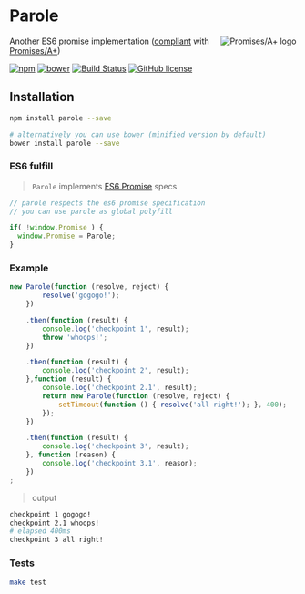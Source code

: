 
# Parole

[<img src="https://promisesaplus.com/assets/logo-small.png" alt="Promises/A+ logo" title="Promises/A+ 1.0 compliant" align="right" />](https://promisesaplus.com/)

Another ES6 promise implementation ([compliant](https://github.com/promises-aplus/promises-tests) with [Promises/A+](https://github.com/promises-aplus/promises-spec))

[![npm](https://img.shields.io/npm/v/parole.svg)](https://www.npmjs.com/package/parole) [![bower](https://img.shields.io/bower/v/parole.svg)](http://bower.io/search/?q=parole)
[![Build Status](https://travis-ci.org/kiltjs/parole.svg?branch=master)](https://travis-ci.org/kiltjs/parole)
[![GitHub license](https://img.shields.io/badge/license-MIT-blue.svg)](LICENSE)

## Installation
```.sh
npm install parole --save

# alternatively you can use bower (minified version by default)
bower install parole --save
```

### ES6 fulfill
> `Parole` implements [ES6 Promise](https://developer.mozilla.org/en-US/docs/Web/JavaScript/Reference/Global_Objects/Promise) specs

``` js
// parole respects the es6 promise specification
// you can use parole as global polyfill

if( !window.Promise ) {
  window.Promise = Parole;
}
```

### Example
``` js
new Parole(function (resolve, reject) {
        resolve('gogogo!');
    })

    .then(function (result) {
        console.log('checkpoint 1', result);
        throw 'whoops!';
    })

    .then(function (result) {
        console.log('checkpoint 2', result);
    },function (result) {
        console.log('checkpoint 2.1', result);
        return new Parole(function (resolve, reject) {
            setTimeout(function () { resolve('all right!'); }, 400);
        });
    })

    .then(function (result) {
        console.log('checkpoint 3', result);
    }, function (reason) {
        console.log('checkpoint 3.1', reason);
    })
;
```
> output

```.sh
checkpoint 1 gogogo!
checkpoint 2.1 whoops!
# elapsed 400ms
checkpoint 3 all right!
```

### Tests
``` sh
make test
```
